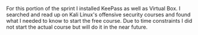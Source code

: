 For this portion of the sprint I installed KeePass as well as Virtual Box.
I searched and read up on Kali Linux's offensive security courses and found what I needed to know to start the free course. Due to time constraints I did not start the actual course but will do it in the near future.